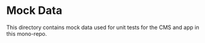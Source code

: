 # Mock Data

This directory contains mock data used for unit tests for the CMS and app in this mono-repo.
